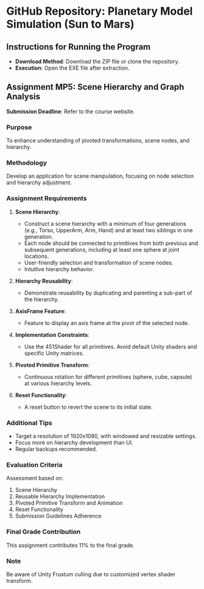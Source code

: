 # GitHub Repository: Planetary Model Simulation (Sun to Mars)

## Instructions for Running the Program
- **Download Method**: Download the ZIP file or clone the repository.
- **Execution**: Open the EXE file after extraction.

## Assignment MP5: Scene Hierarchy and Graph Analysis
**Submission Deadline**: Refer to the course website.

### Purpose
To enhance understanding of pivoted transformations, scene nodes, and hierarchy.

### Methodology
Develop an application for scene manipulation, focusing on node selection and hierarchy adjustment.

### Assignment Requirements
1. **Scene Hierarchy**: 
   - Construct a scene hierarchy with a minimum of four generations (e.g., Torso, UpperArm, Arm, Hand) and at least two siblings in one generation.
   - Each node should be connected to primitives from both previous and subsequent generations, including at least one sphere at joint locations.
   - User-friendly selection and transformation of scene nodes.
   - Intuitive hierarchy behavior.

2. **Hierarchy Reusability**:
   - Demonstrate reusability by duplicating and parenting a sub-part of the hierarchy.

3. **AxisFrame Feature**:
   - Feature to display an axis frame at the pivot of the selected node.

4. **Implementation Constraints**:
   - Use the 451Shader for all primitives. Avoid default Unity shaders and specific Unity matrices.

5. **Pivoted Primitive Transform**:
   - Continuous rotation for different primitives (sphere, cube, capsule) at various hierarchy levels.

6. **Reset Functionality**:
   - A reset button to revert the scene to its initial state.

### Additional Tips
- Target a resolution of 1920x1080, with windowed and resizable settings.
- Focus more on hierarchy development than UI.
- Regular backups recommended.

### Evaluation Criteria
Assessment based on:
1. Scene Hierarchy
2. Reusable Hierarchy Implementation
3. Pivoted Primitive Transform and Animation
4. Reset Functionality
5. Submission Guidelines Adherence

### Final Grade Contribution
This assignment contributes 11% to the final grade.

### Note
Be aware of Unity Frustum culling due to customized vertex shader transform.

